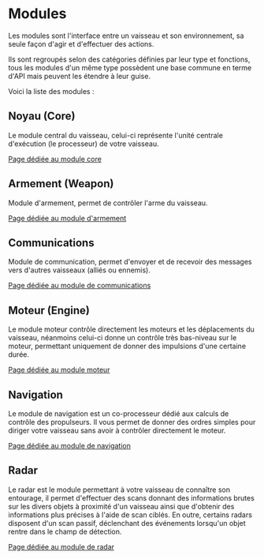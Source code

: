 # Modules

Les modules sont l'interface entre un vaisseau et son environnement, sa seule façon d'agir et d'effectuer des actions.

Ils sont regroupés selon des catégories définies par leur type et fonctions, tous les modules d'un même type possèdent une base commune en terme d'API mais peuvent les étendre à leur guise.

Voici la liste des modules :

## Noyau (Core)

Le module central du vaisseau, celui-ci représente l'unité centrale d'exécution (le processeur) de votre vaisseau.

[Page dédiée au module core](Core.md)

## Armement (Weapon)

Module d'armement, permet de contrôler l'arme du vaisseau.

[Page dédiée au module d'armement](Weapon.md)

## Communications

Module de communication, permet d'envoyer et de recevoir des messages vers d'autres vaisseaux (alliés ou ennemis).

[Page dédiée au module de communications](Communications.md)

## Moteur (Engine)

Le module moteur contrôle directement les moteurs et les déplacements du vaisseau, néanmoins celui-ci donne un contrôle très bas-niveau sur le moteur, permettant uniquement de donner des impulsions d'une certaine durée.

[Page dédiée au module moteur](Engine.md)

## Navigation

Le module de navigation est un co-processeur dédié aux calculs de contrôle des propulseurs. Il vous permet de donner des ordres simples pour diriger votre vaisseau sans avoir à contrôler directement le moteur.

[Page dédiée au module de navigation](Navigation.md)

## Radar

Le radar est le module permettant à votre vaisseau de connaître son entourage, il permet d'effectuer des scans donnant des informations brutes sur les divers objets à proximité d'un vaisseau ainsi que d'obtenir des informations plus précises à l'aide de scan ciblés.
En outre, certains radars disposent d'un scan passif, déclenchant des événements lorsqu'un objet rentre dans le champ de détection.

[Page dédiée au module de radar](Radar.md)

